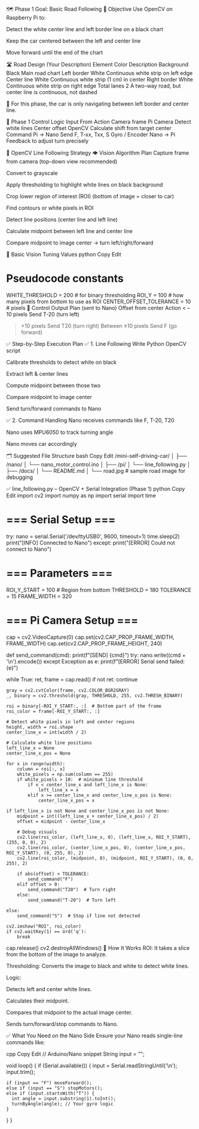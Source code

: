 
🗺️ Phase 1 Goal: Basic Road Following
🎯 Objective
Use OpenCV on Raspberry Pi to:

Detect the white center line and left border line on a black chart

Keep the car centered between the left and center line

Move forward until the end of the chart

🛣️ Road Design (Your Description)
Element	Color	Description
Background	Black	Main road chart
Left border	White	Continuous white strip on left edge
Center line	White	Continuous white strip (1 cm) in center
Right border	White	Continuous white strip on right edge
Total lanes	2	A two-way road, but center line is continuous, not dashed

📌 For this phase, the car is only navigating between left border and center line.

🧠 Phase 1 Control Logic
Input	From	Action
Camera frame	Pi Camera	Detect white lines
Center offset	OpenCV	Calculate shift from target center
Command	Pi → Nano	Send F, T-xx, Txx, S
Gyro / Encoder	Nano → Pi	Feedback to adjust turn precisely

🧮 OpenCV Line Following Strategy
👁️ Vision Algorithm Plan
Capture frame from camera (top-down view recommended)

Convert to grayscale

Apply thresholding to highlight white lines on black background

Crop lower region of interest (ROI) (bottom of image = closer to car)

Find contours or white pixels in ROI

Detect line positions (center line and left line)

Calculate midpoint between left line and center line

Compare midpoint to image center → turn left/right/forward

🧪 Basic Vision Tuning Values
python
Copy
Edit
# Pseudocode constants
WHITE_THRESHOLD = 200  # for binary thresholding
ROI_Y = 100            # how many pixels from bottom to use as ROI
CENTER_OFFSET_TOLERANCE = 10  # pixels
🧠 Control Output Plan (sent to Nano)
Offset from center	Action
< –10 pixels	Send T-20 (turn left)
> +10 pixels	Send T20 (turn right)
Between ±10 pixels	Send F (go forward)

✅ Step-by-Step Execution Plan
✅ 1. Line Following
 Write Python OpenCV script

 Calibrate thresholds to detect white on black

 Extract left & center lines

 Compute midpoint between those two

 Compare midpoint to image center

 Send turn/forward commands to Nano

✅ 2. Command Handling
 Nano receives commands like F, T-20, T20

 Nano uses MPU6050 to track turning angle

 Nano moves car accordingly

🗂️ Suggested File Structure
bash
Copy
Edit
/mini-self-driving-car/
│
├── /nano/
│   └── nano_motor_control.ino
│
├── /pi/
│   └── line_following.py
│
├── /docs/
│   └── README.md
│
└── road.jpg  # sample road image for debugging


✅ line_following.py – OpenCV + Serial Integration (Phase 1)
python
Copy
Edit
import cv2
import numpy as np
import serial
import time

# === Serial Setup ===
try:
    nano = serial.Serial('/dev/ttyUSB0', 9600, timeout=1)
    time.sleep(2)
    print("[INFO] Connected to Nano")
except:
    print("[ERROR] Could not connect to Nano")

# === Parameters ===
ROI_Y_START = 100  # Region from bottom
THRESHOLD = 180
TOLERANCE = 15
FRAME_WIDTH = 320

# === Pi Camera Setup ===
cap = cv2.VideoCapture(0)
cap.set(cv2.CAP_PROP_FRAME_WIDTH, FRAME_WIDTH)
cap.set(cv2.CAP_PROP_FRAME_HEIGHT, 240)

def send_command(cmd):
    print(f"[SEND] {cmd}")
    try:
        nano.write((cmd + '\n').encode())
    except Exception as e:
        print(f"[ERROR] Serial send failed: {e}")

while True:
    ret, frame = cap.read()
    if not ret:
        continue

    gray = cv2.cvtColor(frame, cv2.COLOR_BGR2GRAY)
    _, binary = cv2.threshold(gray, THRESHOLD, 255, cv2.THRESH_BINARY)

    roi = binary[-ROI_Y_START:, :]  # Bottom part of the frame
    roi_color = frame[-ROI_Y_START:, :]

    # Detect white pixels in left and center regions
    height, width = roi.shape
    center_line_x = int(width / 2)

    # Calculate white line positions
    left_line_x = None
    center_line_x_pos = None

    for x in range(width):
        column = roi[:, x]
        white_pixels = np.sum(column == 255)
        if white_pixels > 10:  # minimum line threshold
            if x < center_line_x and left_line_x is None:
                left_line_x = x
            elif x >= center_line_x and center_line_x_pos is None:
                center_line_x_pos = x

    if left_line_x is not None and center_line_x_pos is not None:
        midpoint = int((left_line_x + center_line_x_pos) / 2)
        offset = midpoint - center_line_x

        # Debug visuals
        cv2.line(roi_color, (left_line_x, 0), (left_line_x, ROI_Y_START), (255, 0, 0), 2)
        cv2.line(roi_color, (center_line_x_pos, 0), (center_line_x_pos, ROI_Y_START), (0, 255, 0), 2)
        cv2.line(roi_color, (midpoint, 0), (midpoint, ROI_Y_START), (0, 0, 255), 2)

        if abs(offset) < TOLERANCE:
            send_command("F")
        elif offset > 0:
            send_command("T20")  # Turn right
        else:
            send_command("T-20")  # Turn left

    else:
        send_command("S")  # Stop if line not detected

    cv2.imshow("ROI", roi_color)
    if cv2.waitKey(1) == ord('q'):
        break

cap.release()
cv2.destroyAllWindows()
🧠 How It Works
ROI: It takes a slice from the bottom of the image to analyze.

Thresholding: Converts the image to black and white to detect white lines.

Logic:

Detects left and center white lines.

Calculates their midpoint.

Compares that midpoint to the actual image center.

Sends turn/forward/stop commands to Nano.

✅ What You Need on the Nano Side
Ensure your Nano reads single-line commands like:

cpp
Copy
Edit
// Arduino/Nano snippet
String input = "";

void loop() {
  if (Serial.available()) {
    input = Serial.readStringUntil('\n');
    input.trim();

    if (input == "F") moveForward();
    else if (input == "S") stopMotors();
    else if (input.startsWith("T")) {
      int angle = input.substring(1).toInt();
      turnByAngle(angle); // Your gyro logic
    }
  }
}
